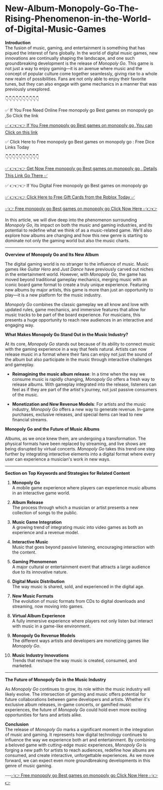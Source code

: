 # New-Album-Monopoly-Go-The-Rising-Phenomenon-in-the-World-of-Digital-Music-Games

**Introduction**  
The fusion of music, gaming, and entertainment is something that has piqued the interest of fans globally. In the world of digital music games, new innovations are continually shaping the landscape, and one such groundbreaking development is the release of *Monopoly Go*. This game is not just a way to enjoy gaming—it is an avenue where music and the concept of popular culture come together seamlessly, giving rise to a whole new realm of possibilities. Fans are not only able to enjoy their favorite tunes, but they can also engage with game mechanics in a manner that was previously unexplored.

👇👇👇👇👇👇👇👇👇👇

 ✅ If You Free Need Online Free monopoly go Best games on monopoly go ,So Click the link

 [✅ 👉👉👉 If You Free monopoly go Best games on monopoly go ,You can Click on this link](https://dmfarid.com/monopoly-go/)

 ✅ Click Here to Free monopoly go Best games on monopoly go : Free Dice Links  Today 

 👇👇👇👇👇👇👇👇👇👇

 [✅ 👉👉👉 Get Now Free monopoly go Best games on monopoly go , Details This Link Go There ✅](https://dmfarid.com/monopoly-go/)

 ✅ 👉👉👉 If You Digital Free monopoly go Best games on monopoly go

 [✅ 👉👉👉 Click Here to Free Gift Cards from the Roblox Today ✅](https://dmfarid.com/monopoly-go/)
 

[✅👉 Free monopoly go Best games on monopoly go Click Now Here ✅👉👉](https://dmfarid.com/monopoly-go/)

In this article, we will dive deep into the phenomenon surrounding *Monopoly Go*, its impact on both the music and gaming industries, and its potential to redefine what we think of as a music-related game. We'll also explore how albums are changing and how this new genre is starting to dominate not only the gaming world but also the music charts.

---

**Overview of Monopoly Go and Its New Album**

The digital gaming world is no stranger to the influence of music. Music games like *Guitar Hero* and *Just Dance* have previously carved out niches in the entertainment world. However, with *Monopoly Go*, the game has moved beyond traditional gameplay mechanics, merging music with an iconic board game format to create a truly unique experience. Featuring new albums by major artists, this game is more than just an opportunity to play—it is a new platform for the music industry.

*Monopoly Go* combines the classic gameplay we all know and love with updated rules, game mechanics, and immersive features that allow for music tracks to be part of the board experience. For musicians, this presents a huge opportunity to reach new audiences in an interactive and engaging way.

**What Makes Monopoly Go Stand Out in the Music Industry?**

At its core, *Monopoly Go* stands out because of its ability to connect music with the gaming experience in a way that feels natural. Artists can now release music in a format where their fans can enjoy not just the sound of the album but also participate in the music through interactive challenges and gameplay.

- **Reimagining the music album release**: In a time when the way we consume music is rapidly changing, *Monopoly Go* offers a fresh way to release albums. With gameplay integrated into the release, listeners can feel as if they are part of the artist's journey, not just passive consumers of the music.
  
- **Monetization and New Revenue Models**: For artists and the music industry, *Monopoly Go* offers a new way to generate revenue. In-game purchases, exclusive releases, and special items can lead to new financial streams.

**Monopoly Go and the Future of Music Albums**

Albums, as we once knew them, are undergoing a transformation. The physical formats have been replaced by streaming, and live shows are being disrupted by virtual concerts. *Monopoly Go* takes this trend one step further by integrating interactive elements into a digital format where every user can experience a musician's work in new ways.

---

**Section on Top Keywords and Strategies for Related Content**

1. **Monopoly Go**  
   A mobile game experience where players can experience music albums in an interactive game world.

2. **Album Release**  
   The process through which a musician or artist presents a new collection of songs to the public.

3. **Music Game Integration**  
   A growing trend of integrating music into video games as both an experience and a revenue model.

4. **Interactive Music**  
   Music that goes beyond passive listening, encouraging interaction with the content.

5. **Gaming Phenomenon**  
   A major cultural or entertainment event that attracts a large audience due to its innovative nature.

6. **Digital Music Distribution**  
   The way music is shared, sold, and experienced in the digital age.

7. **New Music Formats**  
   The evolution of music formats from CDs to digital downloads and streaming, now moving into games.

8. **Virtual Album Experience**  
   A fully immersive experience where players not only listen but interact with music in a game-like environment.

9. **Monopoly Go Revenue Models**  
   The different ways artists and developers are monetizing games like *Monopoly Go*.

10. **Music Industry Innovations**  
    Trends that reshape the way music is created, consumed, and marketed.

---

**The Future of Monopoly Go in the Music Industry**

As *Monopoly Go* continues to grow, its role within the music industry will likely evolve. The intersection of gaming and music offers potential for future collaborations between game developers and artists. Whether it's exclusive album releases, in-game concerts, or gamified music experiences, the future of *Monopoly Go* could hold even more exciting opportunities for fans and artists alike.

**Conclusion**  
The release of *Monopoly Go* marks a significant moment in the integration of music and gaming. It represents how digital technology continues to influence the way we experience both art and entertainment. By combining a beloved game with cutting-edge music experiences, *Monopoly Go* is forging a new path for artists to reach audiences, redefine how albums are consumed, and create interactive, unforgettable experiences. As we move forward, we can expect even more groundbreaking developments in this genre of music gaming.

---[✅👉 Free monopoly go Best games on monopoly go Click Now Here ✅👉👉](https://dmfarid.com/monopoly-go/)


